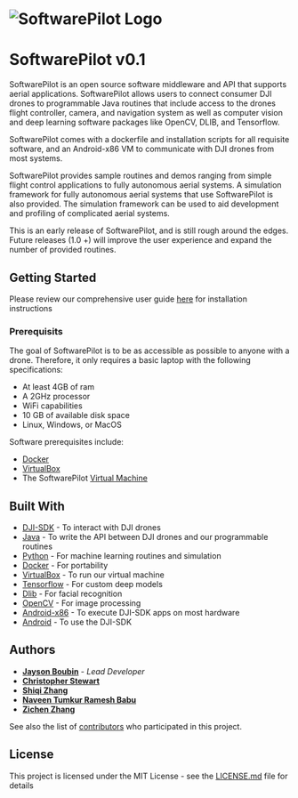 # ![SoftwarePilot Logo](http://jaysonboubin.com/SoftwarePilot.png)

# SoftwarePilot v0.1

SoftwarePilot is an open source software middleware and API that supports aerial applications.
SoftwarePilot allows users to connect consumer DJI drones to 
programmable Java routines that include access to the drones flight controller, camera, and navigation system as well as computer vision and deep learning software packages
like OpenCV, DLIB, and Tensorflow.

SoftwarePilot comes with a dockerfile and installation scripts for all requisite
software, and an Android-x86 VM to communicate with DJI drones from most systems.

SoftwarePilot provides sample routines and demos ranging from simple flight control applications to fully autonomous aerial systems. A simulation framework for fully autonomous aerial systems that use SoftwarePilot is also provided. The simulation framework can be used to aid development and profiling of complicated aerial systems.

This is an early release of SoftwarePilot, and is still rough around the edges.
Future releases (1.0 +) will improve the user experience and expand the
number of provided routines.

## Getting Started

Please review our comprehensive user guide [here](http://www.reroutlab.org/SoftwarePilot/GettingStarted)
for installation instructions

### Prerequisits

The goal of SoftwarePilot is to be as accessible as possible to anyone with a drone. Therefore, it only requires a basic laptop with the following specifications:

* At least 4GB of ram
* A 2GHz processor
* WiFi capabilities
* 10 GB of available disk space
* Linux, Windows, or MacOS

Software prerequisites include:

* [Docker](http://www.docker.com) 
* [VirtualBox](http://www.virtualbox.org)
* The SoftwarePilot [Virtual Machine](http://www.reroutlab.org/vb/android.ova)

## Built With

* [DJI-SDK](http://developer.dji.com) - To interact with DJI drones
* [Java](http://java.com) - To write the API between DJI drones and our programmable routines
* [Python](http://python.org) - For machine learning routines and simulation
* [Docker](http://docker.com) - For portability
* [VirtualBox](http://virtualbox.org) - To run our virtual machine
* [Tensorflow](http://tensorflow.org) - For custom deep models
* [Dlib](http://dlib.net) - For facial recognition
* [OpenCV](http://opencv.org) - For image processing
* [Android-x86](http://android-x86.org) - To execute DJI-SDK apps on most hardware
* [Android](http://android.com) - To use the DJI-SDK

## Authors

* **[Jayson Boubin](http://jaysonboubin.com)** - *Lead Developer*
* **[Christopher Stewart](http://web.cse.ohio-state.edu/~stewart.962/)**
* **[Shiqi Zhang](https://github.com/shiqi7)**
* **[Naveen Tumkur Ramesh Babu](https://naveentr.com/)**
* **[Zichen Zhang](https://github.com/Winchester1896)**

See also the list of [contributors](https://github.com/your/project/contributors) who participated in this project.

## License

This project is licensed under the MIT License - see the [LICENSE.md](LICENSE.md) file for details


